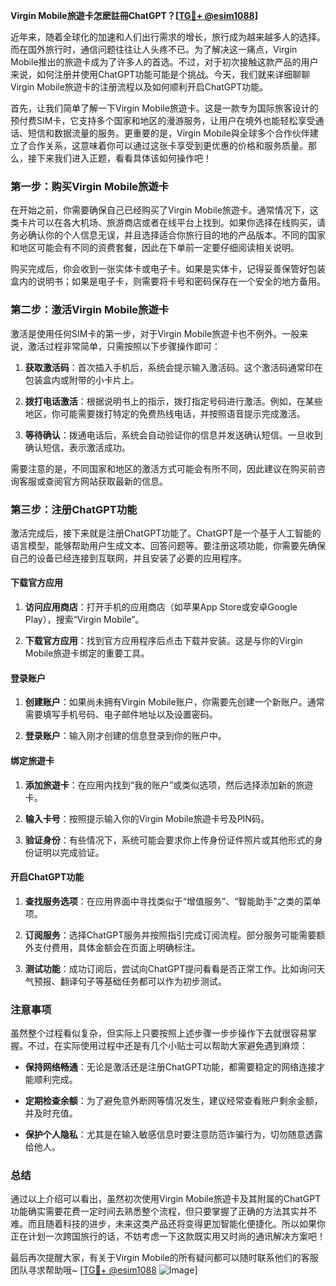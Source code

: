 **Virgin Mobile旅遊卡怎麽註冊ChatGPT？[[TG💪+ @esim1088](https://t.me/s/esim1088)]**

近年来，随着全球化的加速和人们出行需求的增长，旅行成为越来越多人的选择。而在国外旅行时，通信问题往往让人头疼不已。为了解决这一痛点，Virgin Mobile推出的旅遊卡成为了许多人的首选。不过，对于初次接触这款产品的用户来说，如何注册并使用ChatGPT功能可能是个挑战。今天，我们就来详细聊聊Virgin Mobile旅遊卡的注册流程以及如何顺利开启ChatGPT功能。

首先，让我们简单了解一下Virgin Mobile旅遊卡。这是一款专为国际旅客设计的预付费SIM卡，它支持多个国家和地区的漫游服务，让用户在境外也能轻松享受通话、短信和数据流量的服务。更重要的是，Virgin Mobile與全球多个合作伙伴建立了合作关系，这意味着你可以通过这张卡享受到更优惠的价格和服务质量。那么，接下来我们进入正题，看看具体该如何操作吧！

### 第一步：购买Virgin Mobile旅遊卡

在开始之前，你需要确保自己已经购买了Virgin Mobile旅遊卡。通常情况下，这类卡片可以在各大机场、旅游商店或者在线平台上找到。如果你选择在线购买，请务必确认你的个人信息无误，并且选择适合你旅行目的地的产品版本。不同的国家和地区可能会有不同的资费套餐，因此在下单前一定要仔细阅读相关说明。

购买完成后，你会收到一张实体卡或电子卡。如果是实体卡，记得妥善保管好包装盒内的说明书；如果是电子卡，则需要将卡号和密码保存在一个安全的地方备用。

### 第二步：激活Virgin Mobile旅遊卡

激活是使用任何SIM卡的第一步，对于Virgin Mobile旅遊卡也不例外。一般来说，激活过程非常简单，只需按照以下步骤操作即可：

1. **获取激活码**：首次插入手机后，系统会提示输入激活码。这个激活码通常印在包装盒内或附带的小卡片上。
   
2. **拨打电话激活**：根据说明书上的指示，拨打指定号码进行激活。例如，在某些地区，你可能需要拨打特定的免费热线电话，并按照语音提示完成激活。

3. **等待确认**：拨通电话后，系统会自动验证你的信息并发送确认短信。一旦收到确认短信，表示激活成功。

需要注意的是，不同国家和地区的激活方式可能会有所不同，因此建议在购买前咨询客服或查阅官方网站获取最新的信息。

### 第三步：注册ChatGPT功能

激活完成后，接下来就是注册ChatGPT功能了。ChatGPT是一个基于人工智能的语言模型，能够帮助用户生成文本、回答问题等。要注册这项功能，你需要先确保自己的设备已经连接到互联网，并且安装了必要的应用程序。

#### 下载官方应用

1. **访问应用商店**：打开手机的应用商店（如苹果App Store或安卓Google Play），搜索“Virgin Mobile”。
   
2. **下载官方应用**：找到官方应用程序后点击下载并安装。这是与你的Virgin Mobile旅遊卡绑定的重要工具。

#### 登录账户

1. **创建账户**：如果尚未拥有Virgin Mobile账户，你需要先创建一个新账户。通常需要填写手机号码、电子邮件地址以及设置密码。

2. **登录账户**：输入刚才创建的信息登录到你的账户中。

#### 绑定旅遊卡

1. **添加旅遊卡**：在应用内找到“我的账户”或类似选项，然后选择添加新的旅遊卡。

2. **输入卡号**：按照提示输入你的Virgin Mobile旅遊卡号及PIN码。

3. **验证身份**：有些情况下，系统可能会要求你上传身份证件照片或其他形式的身份证明以完成验证。

#### 开启ChatGPT功能

1. **查找服务选项**：在应用界面中寻找类似于“增值服务”、“智能助手”之类的菜单项。

2. **订阅服务**：选择ChatGPT服务并按照指引完成订阅流程。部分服务可能需要额外支付费用，具体金额会在页面上明确标注。

3. **测试功能**：成功订阅后，尝试向ChatGPT提问看看是否正常工作。比如询问天气预报、翻译句子等基础任务都可以作为初步测试。

### 注意事项

虽然整个过程看似复杂，但实际上只要按照上述步骤一步步操作下去就很容易掌握。不过，在实际使用过程中还是有几个小贴士可以帮助大家避免遇到麻烦：

- **保持网络畅通**：无论是激活还是注册ChatGPT功能，都需要稳定的网络连接才能顺利完成。
  
- **定期检查余额**：为了避免意外断网等情况发生，建议经常查看账户剩余金额，并及时充值。

- **保护个人隐私**：尤其是在输入敏感信息时要注意防范诈骗行为，切勿随意透露给他人。

### 总结

通过以上介绍可以看出，虽然初次使用Virgin Mobile旅遊卡及其附属的ChatGPT功能确实需要花费一定时间去熟悉整个流程，但只要掌握了正确的方法其实并不难。而且随着科技的进步，未来这类产品还将变得更加智能化便捷化。所以如果你正在计划一次跨国旅行的话，不妨考虑一下这款既实用又时尚的通讯解决方案吧！

最后再次提醒大家，有关于Virgin Mobile的所有疑问都可以随时联系他们的客服团队寻求帮助哦~ [[TG💪+ @esim1088](https://t.me/s/esim1088) ![Image](https://i.postimg.cc/4NQfJmqS/Snipaste-2025-05-13-00-14-12.png)]